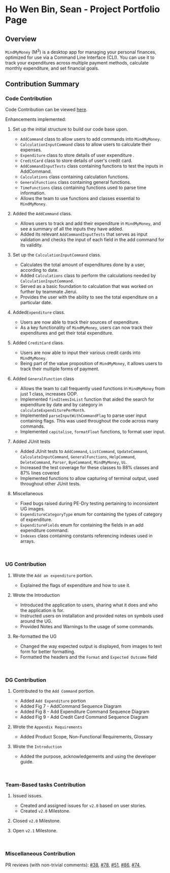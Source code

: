# Ho Wen Bin, Sean - Project Portfolio Page

## Overview
`MindMyMoney` (M<sup>3</sup>) is a desktop app for managing your personal finances, optimized for use via a Command Line
Interface (CLI). You can use it to track your expenditures across multiple payment methods, calculate monthly
expenditure, and set financial goals.
<br/>

## Contribution Summary

### Code Contribution
Code Contribution can be viewed [here](https://nus-cs2113-ay2122s2.github.io/tp-dashboard/?search=SeanHoWB&breakdown=true).

Enhancements implemented:
1. Set up the initial structure to build our code base upon.
    - `AddCommand` class to allow users to add commands into `MindMyMoney`.
    - `CalculationInputCommand` class to allow users to calculate their expenses.
    - `Expenditure` class to store details of user expenditure .
    - `CreditCard` class to store details of user's credit card.
    - `AddCommandInputTests` class containing functions to test the inputs in AddCommand.
    - `Calculations` class containing calculation functions.
    - `GeneralFunctions` class containing general functions.
    - `TimeFunctions` class containing functions used to parse time information.
    - Allows the team to use functions and classes essential to `MindMyMoney`.
  

2. Added the `AddCommand` class.
    - Allows users to track and add their expenditure in `MindMyMoney`, 
   and see a summary of all the inputs they have added.
    - Added its relevant `AddCommandInputTests` that serves as input validation and checks the input of each field in 
   the add command for its validity.
  

3. Set up the `CalculationInputCommand` class.
    - Calculates the total amount of expenditures done by a user, according to date.
    - Added `Calculations` class to perform the calculations needed by `CalculationInputCommand`.
    - Served as a basic foundation to calculation that was worked on further by teammate Jierui.
    - Provides the user with the ability to see the total expenditure on a particular date.
  

4. Added`Expenditure` class.
    - Users are now able to track their sources of expenditure.
    - As a key functionality of `MindMyMoney`, users can now track their expenditures and get their total expenditure.
  

5. Added `CreditCard` class.
    - Users are now able to input their various credit cards into `MindMyMoney`.
    - Being part of the value proposition of `MindMyMoney`, it allows users to track their multiple forms of payment.
  

6. Added `GeneralFunction` class 
    - Allows the team to call frequently used functions in `MindMyMoney` from just 1 class, increases OOP.
    - Implemented `findItemsInList` function that aided the search for expenditure by date and by category in
   `calculateExpenditurePerMonth`.
    - Implemented `parseInputWithCommandFlag` to parse user input containing flags. This was used throughout the 
   code across many commands.
    - Implemented `capitalise`, `formatFloat` functions, to format user input.
  

7. Added JUnit tests
    - Added JUnit tests to `AddCommand`, `ListCommand`, `UpdateCommand`, `CalculateInputCommand`, 
   `GeneralFunctions`, `HelpCommand`, `DeleteCommand`,  `Parser`, `ByeCommand`, `MindMyMoney`, `Ui`.
    - Increased the test coverage for these classes to 88% classes and 87% lines covered
    - Implemented functions to allow capturing of terminal output, used throughout other JUnit tests.
  

8. Miscellaneous
    - Fixed bugs raised during PE-Dry testing pertaining to inconsistent UG images.
    - `ExpenditureCategoryType` enum for containing the types of category of expenditure.
    - `ExpenditureFields` enum for containing the fields in an add expenditure command.
    - `Indexes` class containing constants referencing indexes used in arrays.
<br/>

### UG Contribution
1. Wrote the `Add an expenditure` portion.
    - Explained the flags of expenditure and how to use it.
  

2. Wrote the Introduction
    - Introduced the application to users, sharing what it does and who the application is for.
    - Instructed users on installation and provided notes on symbols used around the UG.
    - Provided Notes and Warnings to the usage of some commands.
   

3. Re-formatted the UG
    - Changed the way expected output is displayed, from images to text form for better formatting.
    - Formatted the headers and the `Format` and `Expected Outcome` field
<br/>

### DG Contribution
1. Contributed to the `Add Command` portion.
    - Added `Add Expenditure` portion
    - Added Fig 7 - AddCommand Sequence Diagram
    - Added Fig 8 - Add Expenditure Command Sequence Diagram
    - Added Fig 9 - Add Credit Card Command Sequence Diagram
  

2. Wrote the `Appendix Requirements`
    - Added Product Scope, Non-Functional Requirements, Glossary
  

3. Wrote the `Introduction`
    - Added the purpose, acknowledgements and using the developer guide.
<br/>

### Team-Based tasks Contribution
1. Issued issues.
    - Created and assigned issues for `v2.0` based on user stories.
    - Created `v2.0` Milestone.
    

2. Closed `v2.0` Milestone.
  

3. Open `v2.1` Milestone.
<br/>

### Miscellaneous Contribution
PR reviews (with non-trivial comments):
[#38](https://github.com/AY2122S2-CS2113T-T10-4/tp/pull/38), [#78](https://github.com/AY2122S2-CS2113T-T10-4/tp/pull/78),
[#51](https://github.com/AY2122S2-CS2113T-T10-4/tp/pull/51), [#86](https://github.com/AY2122S2-CS2113T-T10-4/tp/pull/86),
[#74](https://github.com/AY2122S2-CS2113T-T10-4/tp/pull/74),

